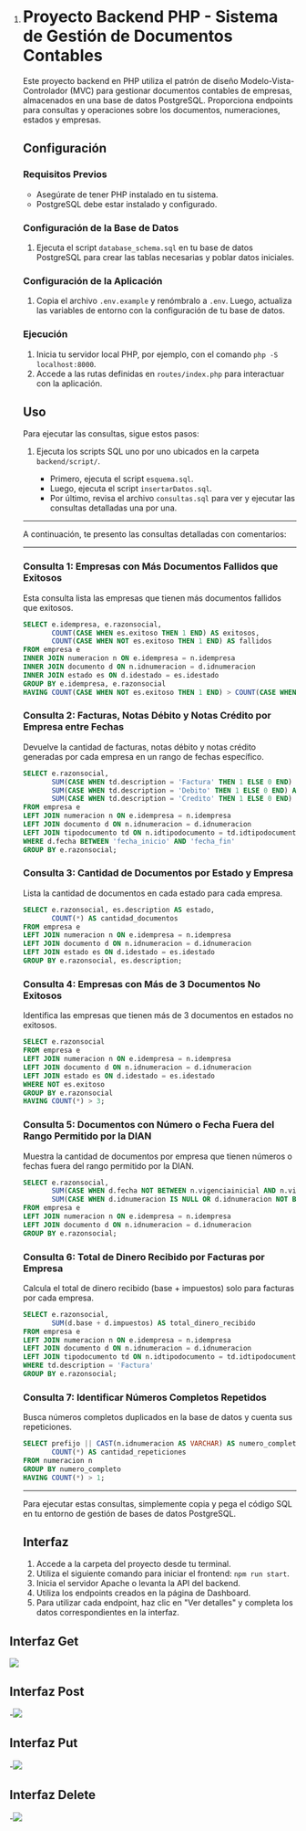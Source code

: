 1. # Proyecto Backend PHP - Sistema de Gestión de Documentos Contables

   Este proyecto backend en PHP utiliza el patrón de diseño Modelo-Vista-Controlador (MVC) para gestionar documentos contables de empresas, almacenados en una base de datos PostgreSQL. Proporciona endpoints para consultas y operaciones sobre los documentos, numeraciones, estados y empresas.

   ## Configuración

   ### Requisitos Previos

   - Asegúrate de tener PHP instalado en tu sistema.
   - PostgreSQL debe estar instalado y configurado.

   ### Configuración de la Base de Datos

   1. Ejecuta el script `database_schema.sql` en tu base de datos PostgreSQL para crear las tablas necesarias y poblar datos iniciales.

   ### Configuración de la Aplicación

   1. Copia el archivo `.env.example` y renómbralo a `.env`. Luego, actualiza las variables de entorno con la configuración de tu base de datos.

   ### Ejecución

   1. Inicia tu servidor local PHP, por ejemplo, con el comando `php -S localhost:8000`.
   2. Accede a las rutas definidas en `routes/index.php` para interactuar con la aplicación.

   ## Uso

   Para ejecutar las consultas, sigue estos pasos:

   1. Ejecuta los scripts SQL uno por uno ubicados en la carpeta `backend/script/`.

      - Primero, ejecuta el script `esquema.sql`.
      - Luego, ejecuta el script `insertarDatos.sql`.
      - Por último, revisa el archivo `consultas.sql` para ver y ejecutar las consultas detalladas una por una.

   ---

   A continuación, te presento las consultas detalladas con comentarios:

   ---

   ### Consulta 1: Empresas con Más Documentos Fallidos que Exitosos

   Esta consulta lista las empresas que tienen más documentos fallidos que exitosos.

   ```sql
   SELECT e.idempresa, e.razonsocial,
          COUNT(CASE WHEN es.exitoso THEN 1 END) AS exitosos,
          COUNT(CASE WHEN NOT es.exitoso THEN 1 END) AS fallidos
   FROM empresa e
   INNER JOIN numeracion n ON e.idempresa = n.idempresa
   INNER JOIN documento d ON n.idnumeracion = d.idnumeracion
   INNER JOIN estado es ON d.idestado = es.idestado
   GROUP BY e.idempresa, e.razonsocial
   HAVING COUNT(CASE WHEN NOT es.exitoso THEN 1 END) > COUNT(CASE WHEN es.exitoso THEN 1 END);
   ```

   ### Consulta 2: Facturas, Notas Débito y Notas Crédito por Empresa entre Fechas

   Devuelve la cantidad de facturas, notas débito y notas crédito generadas por cada empresa en un rango de fechas específico.

   ```sql
   SELECT e.razonsocial,
          SUM(CASE WHEN td.description = 'Factura' THEN 1 ELSE 0 END) AS cantidad_facturas,
          SUM(CASE WHEN td.description = 'Debito' THEN 1 ELSE 0 END) AS cantidad_notas_debito,
          SUM(CASE WHEN td.description = 'Credito' THEN 1 ELSE 0 END) AS cantidad_notas_credito
   FROM empresa e
   LEFT JOIN numeracion n ON e.idempresa = n.idempresa
   LEFT JOIN documento d ON n.idnumeracion = d.idnumeracion
   LEFT JOIN tipodocumento td ON n.idtipodocumento = td.idtipodocumento
   WHERE d.fecha BETWEEN 'fecha_inicio' AND 'fecha_fin'
   GROUP BY e.razonsocial;
   ```

   ### Consulta 3: Cantidad de Documentos por Estado y Empresa

   Lista la cantidad de documentos en cada estado para cada empresa.

   ```sql
   SELECT e.razonsocial, es.description AS estado,
          COUNT(*) AS cantidad_documentos
   FROM empresa e
   LEFT JOIN numeracion n ON e.idempresa = n.idempresa
   LEFT JOIN documento d ON n.idnumeracion = d.idnumeracion
   LEFT JOIN estado es ON d.idestado = es.idestado
   GROUP BY e.razonsocial, es.description;
   ```

   ### Consulta 4: Empresas con Más de 3 Documentos No Exitosos

   Identifica las empresas que tienen más de 3 documentos en estados no exitosos.

   ```sql
   SELECT e.razonsocial
   FROM empresa e
   LEFT JOIN numeracion n ON e.idempresa = n.idempresa
   LEFT JOIN documento d ON n.idnumeracion = d.idnumeracion
   LEFT JOIN estado es ON d.idestado = es.idestado
   WHERE NOT es.exitoso
   GROUP BY e.razonsocial
   HAVING COUNT(*) > 3;
   ```

   ### Consulta 5: Documentos con Número o Fecha Fuera del Rango Permitido por la DIAN

   Muestra la cantidad de documentos por empresa que tienen números o fechas fuera del rango permitido por la DIAN.

   ```sql
   SELECT e.razonsocial,
          SUM(CASE WHEN d.fecha NOT BETWEEN n.vigenciainicial AND n.vigenciafinal THEN 1 ELSE 0 END) AS cantidad_fecha_fuera_rango,
          SUM(CASE WHEN d.idnumeracion IS NULL OR d.idnumeracion NOT BETWEEN n.consecutivoinicial AND n.consecutivofinal THEN 1 ELSE 0 END) AS cantidad_numero_fuera_rango
   FROM empresa e
   LEFT JOIN numeracion n ON e.idempresa = n.idempresa
   LEFT JOIN documento d ON n.idnumeracion = d.idnumeracion
   GROUP BY e.razonsocial;
   ```

   ### Consulta 6: Total de Dinero Recibido por Facturas por Empresa

   Calcula el total de dinero recibido (base + impuestos) solo para facturas por cada empresa.

   ```sql
   SELECT e.razonsocial,
          SUM(d.base + d.impuestos) AS total_dinero_recibido
   FROM empresa e
   LEFT JOIN numeracion n ON e.idempresa = n.idempresa
   LEFT JOIN documento d ON n.idnumeracion = d.idnumeracion
   LEFT JOIN tipodocumento td ON n.idtipodocumento = td.idtipodocumento
   WHERE td.description = 'Factura'
   GROUP BY e.razonsocial;
   ```

   ### Consulta 7: Identificar Números Completos Repetidos

   Busca números completos duplicados en la base de datos y cuenta sus repeticiones.

   ```sql
   SELECT prefijo || CAST(n.idnumeracion AS VARCHAR) AS numero_completo,
          COUNT(*) AS cantidad_repeticiones
   FROM numeracion n
   GROUP BY numero_completo
   HAVING COUNT(*) > 1;
   ```

   ---

   Para ejecutar estas consultas, simplemente copia y pega el código SQL en tu entorno de gestión de bases de datos PostgreSQL.

   ## Interfaz

   1. Accede a la carpeta del proyecto desde tu terminal.
   2. Utiliza el siguiente comando para iniciar el frontend: `npm run start`.
   3. Inicia el servidor Apache o levanta la API del backend.
   4. Utiliza los endpoints creados en la página de Dashboard.
   5. Para utilizar cada endpoint, haz clic en "Ver detalles" y completa los datos correspondientes en la interfaz.


## Interfaz Get

![](frontend/src/assets/img/Dashboard)

## Interfaz Post

-![](frontend/src/assets/img/iterfazPost)

## Interfaz Put

-![](frontend/src/assets/img/iterfazPut)

## Interfaz Delete

-![](frontend/src/assets/img/iterfazDelete)